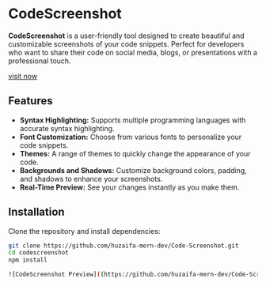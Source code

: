 # CodeScreenshot

**CodeScreenshot** is a user-friendly tool designed to create beautiful and customizable screenshots of your code snippets. Perfect for developers who want to share their code on social media, blogs, or presentations with a professional touch.

<a href="https://bit.ly/3VeCukH">visit now</a>

## Features

- **Syntax Highlighting:** Supports multiple programming languages with accurate syntax highlighting.
- **Font Customization:** Choose from various fonts to personalize your code snippets.
- **Themes:** A range of themes to quickly change the appearance of your code.
- **Backgrounds and Shadows:** Customize background colors, padding, and shadows to enhance your screenshots.
- **Real-Time Preview:** See your changes instantly as you make them.

## Installation

Clone the repository and install dependencies:

```bash
git clone https://github.com/huzaifa-mern-dev/Code-Screenshot.git
cd codescreenshot
npm install

![CodeScreenshot Preview]((https://github.com/huzaifa-mern-dev/Code-Screenshot/blob/main/demo.png))

